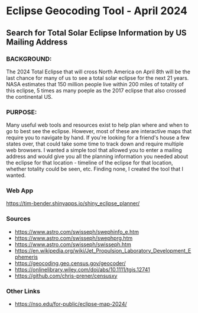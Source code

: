 # Eclipse Geocoding Tool - April 2024 
## Search for Total Solar Eclipse  Information by US Mailing Address

### BACKGROUND: 
The 2024 Total Eclipse that will cross North America on April 8th will be the last chance for many of us to see a total solar eclipse for the next 21 years.  NASA estimates that 150 million people live within 200 miles of totality of this eclipse, 5 times as many poeple as the 2017 eclipse that also crossed the continental US.  

### PURPOSE:
Many useful web tools and resources exist to help plan where and when to go to best see the eclipse.  However, most of these are interactive maps that require you to navigate by hand.  If you're looking for a friend's house a few states over, that could take some time to track down and require multiple web browsers.  I wanted a simple tool that allowed you to enter a mailing address and would give you all the planning information you needed about the eclipse for that location - timeline of the eclipse for that location, whether totality could be seen, etc.  Finding none, I created the tool that I wanted.  

### Web App 
https://tim-bender.shinyapps.io/shiny_eclipse_planner/


### Sources
* https://www.astro.com/swisseph/swephinfo_e.htm
* https://www.astro.com/swisseph/swephprg.htm
* https://www.astro.com/swisseph/swisseph.htm
* https://en.wikipedia.org/wiki/Jet_Propulsion_Laboratory_Development_Ephemeris
* https://geocoding.geo.census.gov/geocoder/
* https://onlinelibrary.wiley.com/doi/abs/10.1111/tgis.12741
* https://github.com/chris-prener/censusxy

### Other Links
* https://nso.edu/for-public/eclipse-map-2024/
